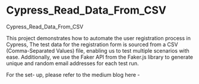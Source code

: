 # Cypress_Read_Data_From_CSV
Cypress_Read_Data_From_CSV

This project demonstrates how to automate the user registration process in Cypress,
The test data for the registration form is sourced from a CSV (Comma-Separated Values) file, enabling us to test multiple scenarios with ease. 
Additionally, we use the Faker API from the Faker.js library to generate unique and random email addresses for each test run.


For the set- up, please refer to the medium blog here - 


